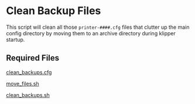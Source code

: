 # Clean Backup Files

This script will clean all those `printer-####.cfg` files that clutter up the main config directory by moving them to an archive directory during klipper startup.

## Required Files

[clean_backups.cfg](clean_backups.cfg)

[move_files.sh](move_files.sh)

[clean_backups.sh](clean_backups.sh)